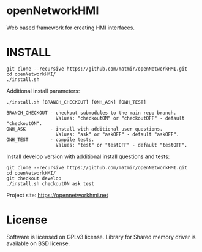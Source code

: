 openNetworkHMI
=======

Web based framework for creating HMI interfaces.

INSTALL
=======

	git clone --recursive https://github.com/matmir/openNetworkHMI.git
	cd openNetworkHMI/
	./install.sh

Additional install parameters:

	./install.sh [BRANCH_CHECKOUT] [ONH_ASK] [ONH_TEST]
	
	BRANCH_CHECKOUT - checkout submodules to the main repo branch.
	                  Values: "checkoutON" or "checkoutOFF" - default "checkoutON".
	ONH_ASK         - install with additional user questions.
	                  Values: "ask" or "askOFF" - default "askOFF".
	ONH_TEST        - compile tests.
	                  Values: "test" or "testOFF" - default "testOFF".

Install develop version with additional install questions and tests:

	git clone --recursive https://github.com/matmir/openNetworkHMI.git
	cd openNetworkHMI/
	git checkout develop
	./install.sh checkoutON ask test

Project site: https://opennetworkhmi.net

License
=======

Software is licensed on GPLv3 license. Library for Shared memory driver is available on BSD license.